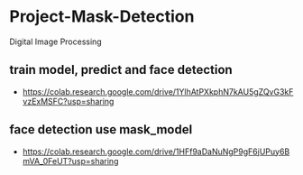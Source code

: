 # Project-Mask-Detection
Digital Image Processing

## train model, predict and face detection
- https://colab.research.google.com/drive/1YlhAtPXkphN7kAU5gZQvG3kFvzExMSFC?usp=sharing

## face detection use mask_model
- https://colab.research.google.com/drive/1HFf9aDaNuNgP9gF6jUPuy6BmVA_0FeUT?usp=sharing



